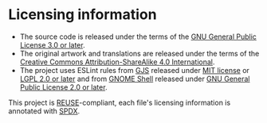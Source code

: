 # Licensing information

- The source code is released under the terms of the [GNU General Public License 3.0 or later](./LICENSES/GPL-3.0-or-later.txt).
- The original artwork and translations are released under the terms of the [Creative Commons Attribution-ShareAlike 4.0 International](./LICENSES/CC-BY-SA-4.0.txt).
- The project uses ESLint rules from [GJS](https://gitlab.gnome.org/GNOME/gjs/) released under [MIT license](./LICENSES/MIT.txt) or [LGPL 2.0 or later](./LICENSES/LGPL-2.0-or-later.txt) and from [GNOME Shell](https://gitlab.gnome.org/GNOME/gnome-shell/) released under [GNU General Public License 2.0 or later](LICENSES/GPL-2.0-or-later.txt).

This project is [REUSE](https://reuse.software/)-compliant, each file's licensing information is annotated with [SPDX](https://spdx.dev/).
